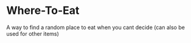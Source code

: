 # Where-To-Eat
A way to find a random place to eat when you cant decide (can also be used for other items)
